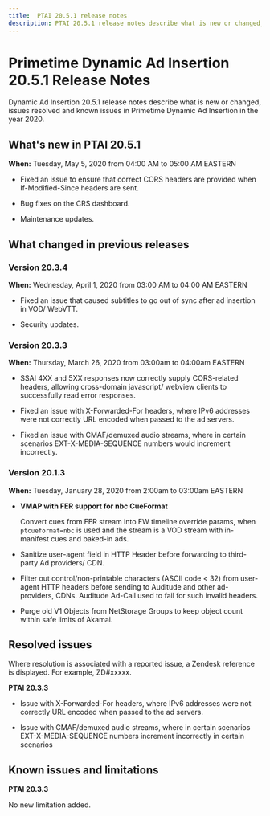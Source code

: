 ```yaml
---
title:  PTAI 20.5.1 release notes
description: PTAI 20.5.1 release notes describe what is new or changed, the resolved and known issues in Primetime Dynamic Ad Insertion in the year 2020.
---
```


# Primetime Dynamic Ad Insertion 20.5.1 Release Notes

Dynamic Ad Insertion 20.5.1 release notes describe what is new or changed, issues resolved and known issues in Primetime Dynamic Ad Insertion in the year 2020.

## What's new in PTAI 20.5.1

**When:** Tuesday, May 5, 2020 from 04:00 AM to 05:00 AM EASTERN

* Fixed an issue to ensure that correct CORS headers are provided when If-Modified-Since headers are sent.

* Bug fixes on the CRS dashboard.

* Maintenance updates.

## What changed in previous releases

### Version 20.3.4

**When:** Wednesday, April 1, 2020 from 03:00 AM to 04:00 AM EASTERN

* Fixed an issue that caused subtitles to go out of sync after ad insertion in VOD/ WebVTT.

* Security updates.

### Version 20.3.3

**When:** Thursday, March 26, 2020 from 03:00am to 04:00am EASTERN

* SSAI 4XX and 5XX responses now correctly supply CORS-related headers, allowing cross-domain javascript/ webview clients to successfully read error responses.

* Fixed an issue with X-Forwarded-For headers, where IPv6 addresses were not correctly URL encoded when passed to the ad servers.

* Fixed an issue with CMAF/demuxed audio streams, where in certain scenarios EXT-X-MEDIA-SEQUENCE numbers would increment incorrectly.

### Version 20.1.3

**When:** Tuesday, January 28, 2020 from 2:00am to 03:00am EASTERN

* **VMAP with FER support for nbc CueFormat**

  Convert cues from FER stream into FW timeline override params, when `ptcueformat=nbc` is used and the stream is a VOD stream with in-manifest cues and baked-in ads.

* Sanitize user-agent field in HTTP Header before forwarding to third-party Ad providers/ CDN.

* Filter out control/non-printable characters (ASCII code < 32) from user-agent HTTP headers before sending to Auditude and other ad-providers, CDNs. Auditude Ad-Call used to fail for such invalid headers.

* Purge old V1 Objects from NetStorage Groups to keep object count within safe limits of Akamai.

## Resolved issues

Where resolution is associated with a reported issue, a Zendesk reference is displayed. For example, ZD#xxxxx.

**PTAI 20.3.3**

* Issue with X-Forwarded-For headers, where IPv6 addresses were not correctly URL encoded when passed to the ad servers.

* Issue with CMAF/demuxed audio streams, where in certain scenarios EXT-X-MEDIA-SEQUENCE numbers increment incorrectly in certain scenarios

## Known issues and limitations

**PTAI 20.3.3**

No new limitation added.
